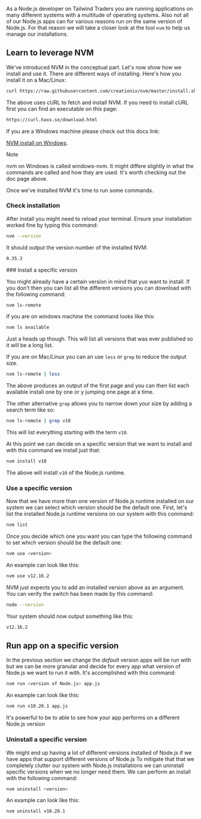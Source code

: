 As a Node.js developer on Tailwind Traders you are running applications on many different systems with a multitude of operating systems. Also not all of our Node.js apps can for various reasons run on the same version of Node.js. For that reason we will take a closer look at the tool `nvm` to help us manage our installations.

## Learn to leverage NVM

We've introduced NVM in the conceptual part. Let's now show how we install and use it. There are different ways of installing. Here's how you install it on a Mac/Linux:

```bash
curl https://raw.githubusercontent.com/creationix/nvm/master/install.sh | bash
```

The above uses cURL to fetch and install NVM. If you need to install cURL first you can find an executable on this page:

```bash
https://curl.haxx.se/download.html
```

If you are a Windows machine please check out this docs link:

[NVM install on Windows](https://docs.microsoft.com/en-us/windows/nodejs/setup-on-windows).

> [!NOTE]
> nvm on Windows is called windows-nvm. It might differe slightly in what the commands are called and how they are used. It's worth checking out the doc page above.

Once we've installed NVM it's time to run some commands.

### Check installation

After install you might need to reload your terminal. Ensure your installation worked fine by typing this command:

```bash
nvm --version
```

It should output the version number of the installed NVM:

```bash
0.35.3
```

### Install a specific version

You might already have a certain version in mind that yuo want to install. If you don't then you can list all the different versions you can download with the following command:

```bash
nvm ls-remote
```

If you are on windows machine the command looks like this:

```bash
nvm ls available
```

Just a heads up though. This will list all versions that was ever published so it will be a long list.

If you are on Mac/Linux you can an use `less` or `grep` to reduce the output size.

```bash
nvm ls-remote | less
```

The above produces an output of the first page and you can then list each available install one by one or y jumping one page at a time.

The other alternative `grep` allows you to narrow down your size by adding a search term like so:

```bash
nvm ls-remote | grep v10
```

This will list everything starting with the term `v10`.

At this point we can decide on a specific version that we want to install and with this command we install just that:

```bash
nvm install v10
```

The above will install `v10` of the Node.js runtime.

### Use a specific version

Now that we have more than one version of Node.js runtime installed on our system we can select which version should be the default one. First, let's list the installed Node.js runtime versions on our system with this command:

```bash
nvm list
```

Once you decide which one you want you can type the following command to set which version should be the default one:

```bash
nvm use <version>
```

An example can look like this:

```bash
nvm use v12.16.2
```

NVM just expects you to add an installed version above as an argument. You can verify the switch has been made by this command:

```bash
node --version
```

Your system should now output something like this:

```bash
v12.16.2
```

## Run app on a specific version

In the previous section we change the *default* version apps will be run with but we can be more granular and decide for every app what version of Node.js we want to run it with. It's accomplished with this command:

```bash
nvm run <version of Node.js> app.js
```

An example can look like this:

```bash
nvm run v10.20.1 app.js
```

It's powerful to be to able to see how your app performs on a different Node.js version

### Uninstall a specific version

We might end up having a lot of different versions installed of Node.js if we have apps that support different versions of Node.js To mitigate that that we completely clutter our system with Node.js installations we can uninstall specific versions when we no longer need them. We can perform an install with the following command:

```bash
nvm uninstall <version>
```

An example can look like this:

```bash
nvm uninstall v10.20.1
```

